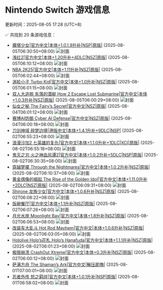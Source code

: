 # Nintendo Switch 游戏信息
更新时间：2025-08-05 17:28 (UTC+8)

✅ 共找到 20 条游戏信息：

- [魔塔少女|官方中文|本体+1.0.1.9升补|NSP|原版|](https://www.gamer520.com/97332.html) (2025-08-05T06:30:50+08:00)
  ![封面](https://shared.cdn.queniuqe.com/store_item_assets/steam/apps/2688680/capsule_616x353_schinese.jpg?t=1708678632)
- [浅红2|官方中文|本体+1.20升补+4DLC|NSZ|原版|](https://www.gamer520.com/41061.html) (2025-08-05T06:10:12+08:00)
  ![封面](https://shared.cdn.queniuqe.com/store_item_assets/steam/apps/1888350/capsule_616x353.jpg?t=1684415021)
- [NBA 2K25|官方中文|本体+1.11升补|NSZ|原版|](https://www.gamer520.com/96344.html) (2025-08-05T06:02:44+08:00)
  ![封面](https://shared.cdn.queniuqe.com/store_item_assets/steam/apps/2878980/capsule_616x353.jpg?t=1725526431)
- [涡轮小子 Turbo Kid|官方中文|本体+1.0升补|NSZ|原版|](https://www.gamer520.com/97328.html) (2025-08-05T06:01:15+08:00)
  ![封面](https://assets.nintendo.com/image/upload/ar_16:9,c_lpad,w_1240/b_white/f_auto/q_auto/ncom/software/switch/70010000075508/470a9f2cf50ed44f238d93e313fa51af6c12fc95afcf1c2bf030e4c106eacb29)
- [双人大逃脱 失落的潜艇 How 2 Escape Lost Submarine|官方中文|本体+1.0.3升补|NSZ|原版|](https://www.gamer520.com/95141.html) (2025-08-05T06:00:29+08:00)
  ![封面](https://ig.freer.blog/2025/06/26/bb9c5ceb78482.jpg)
- [仙女之秘 The Fairy’s Secret|官方中文|NSZ|原版|](https://www.gamer520.com/97283.html) (2025-08-04T06:01:12+08:00)
  ![封面](https://assets.nintendo.com/image/upload/ar_16:9,c_lpad,w_1240/b_white/f_auto/q_auto/ncom/software/switch/70010000093232/b9a391c3e9e2cdfdd1e6870cadbf35e880f4bc33bb9849b8d97d5e5128ae4088)
- [赛博AI防御 Cyber AI Defense|官方中文|NSZ|原版|](https://www.gamer520.com/97281.html) (2025-08-04T06:00:18+08:00)
  ![封面](https://s1.imagehub.cc/images/2025/08/04/b57d233375957159b95eed2fed1a4f16.jpg)
- [刀剑神域 碎梦边境|港版中文|本体+1.4.1升补+9DLC|NSP|](https://www.gamer520.com/82727.html) (2025-08-02T06:55:23+08:00)
  ![封面](https://shared.cdn.queniuqe.com/store_item_assets/steam/apps/1858630/capsule_616x353_schinese.jpg?t=1727735851)
- [浪漫沙加2 七英雄的复仇|官方中文|本体+1.1.0升补+1DLC|XCI|原版|](https://www.gamer520.com/83900.html) (2025-08-02T06:55:18+08:00)
  ![封面](https://shared.cdn.queniuqe.com/store_item_assets/steam/apps/2455640/capsule_616x353_schinese.jpg?t=1729785678)
- [鬼灭之刃 火之神血风谭2|官方中文|本体+1.0.2升补+5DLC|NSP|原版|](https://www.gamer520.com/97137.html) (2025-08-02T06:30:35+08:00)
  ![封面](https://assets.nintendo.com/image/upload/ar_16:9,c_lpad,w_1240/b_white/f_auto/q_auto/ncom/software/switch/70010000086956/d13ae5d926b6c7ad34769073b7d91012d6ed55f0082600ab334ab941c9340060)
- [穿越梦魇 Through the Nightmares|官方中文|本体+1.0.2升补|NSZ|原版|](https://www.gamer520.com/94721.html) (2025-08-02T06:10:37+08:00)
  ![封面](https://assets.nintendo.com/image/upload/q_auto/f_auto/ncom/software/switch/70010000092096/4189ea558f7460a25c65b7295025a8572409b3ac7e87a3816f253fb2557edae8)
- [黄金偶像的崛起 The Rise of the Golden Idol|官方中文|本体+1.11.0升补+2DLC|NSZ|原版|](https://www.gamer520.com/84946.html) (2025-08-02T06:09:31+08:00)
  ![封面](https://shared.cdn.queniuqe.com/store_item_assets/steam/apps/2716400/capsule_616x353.jpg?t=1731440338)
- [Shirone 龙族少女|官方中文|本体+1.0.6升补|NSZ|原版|](https://www.gamer520.com/42307.html) (2025-08-02T06:08:22+08:00)
  ![封面](https://img-eshop.cdn.nintendo.net/i/6c722a2eb310f29347e12acbd0685a5813233de594d04a069618ffe24ec350b2.jpg?w=1000)
- [饭碗餐厅|官方中文|本体+1.1升补|NSZ|原版|](https://www.gamer520.com/60110.html) (2025-08-02T06:07:26+08:00)
  ![封面](https://img-eshop.cdn.nintendo.net/i/7f273f48fcf550ac9148905c8508275840275933dc20bc42091abbd8f39e337f.jpg?w=1000)
- [月光水岸 Moonlight Bay|官方中文|本体+1.8升补|NSZ|原版|](https://www.gamer520.com/75138.html) (2025-08-02T06:06:53+08:00)
  ![封面](https://shared.cdn.queniuqe.com/store_item_assets/steam/apps/1361400/capsule_616x353.jpg?t=1712790283)
- [改装车大乱斗 Hot Rod Mayhem|官方中文|本体+1.0.6升补|NSZ|原版|](https://www.gamer520.com/91379.html) (2025-08-02T06:03:05+08:00)
  ![封面](https://shared.cdn.queniuqe.com/store_item_assets/steam/apps/3062040/9472ceccc43695bff38ecd9464e022284260e71f/capsule_616x353.jpg?t=1743243579)
- [Hololive Holo’s花札 Holo’s Hanafuda|官方中文|本体+1.1.1升补|NSZ|原版|](https://www.gamer520.com/97045.html) (2025-08-02T06:01:23+08:00)
  ![封面](https://s1.imagehub.cc/images/2025/07/31/a1e2c79f7c13faa3726be3711b8abe96.jpg)
- [极限崩溃 CrashOut Xtreme|官方中文|本体+0.3升补|NSZ|原版|](https://www.gamer520.com/74875.html) (2025-08-02T06:00:12+08:00)
  ![封面](https://shared.cdn.queniuqe.com/store_item_assets/steam/apps/2096650/capsule_616x353.jpg?t=1684144487)
- [萨满方舟 The Shaman’s Ark|官方中文|解压即撸|](https://www.gamer520.com/97101.html) (2025-08-01T07:00:01+08:00)
  ![封面](https://shared.cdn.queniuqe.com/store_item_assets/steam/apps/2433860/84b84d50db41c084ac5d737924776bb92b479916/capsule_616x353.jpg?t=1753888422)
- [忍者外传 怒之羁绊|官方中文|本体+1.0.1升补|NSP|原版|](https://www.gamer520.com/97097.html) (2025-08-01T06:58:02+08:00)
  ![封面](https://shared.cdn.queniuqe.com/store_item_assets/steam/apps/2542120/88c23fd0a4ee2026717eb4b5ca3473c6dcd8c9d3/capsule_616x353.jpg?t=1752053750)
